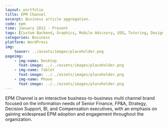 ```yaml
---
layout: portfolio
title: EPM Channel
excerpt: Business article aggregation.
code: epm
time: January 2012 - Present
tags: [Custom Backend, Graphics, Mobile Advisory, SEO, Tutoring, Design]
categories: Business
platform: WordPress
img:
    teaser: ../assets/images/placeholder.png
pageimg:
    - img-name: Desktop
      feat-image: ../../assets/images/placeholder.png
    - img-name: Tablet
      feat-image: ../../assets/images/placeholder.png
    - img-name: Phone
      feat-image: ../../assets/images/placeholder.png
---
```

EPM Channel is an interactive business-to-business multi channel brand focused on the information needs of Senior Finance, FP&A, Strategy, Decision Support, BI, and Compensation executives, with an emphasis on gaining widespread EPM adoption and engagement throughout the organization.
